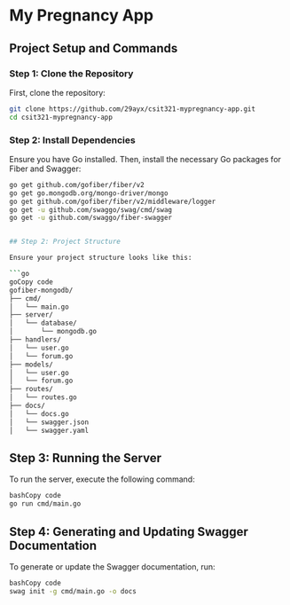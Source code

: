 # My Pregnancy App

## Project Setup and Commands

### Step 1: Clone the Repository

First, clone the repository:

```bash
git clone https://github.com/29ayx/csit321-mypregnancy-app.git
cd csit321-mypregnancy-app
```
### Step 2: Install Dependencies
Ensure you have Go installed. Then, install the necessary Go packages for Fiber and Swagger:

```bash
go get github.com/gofiber/fiber/v2
go get go.mongodb.org/mongo-driver/mongo
go get github.com/gofiber/fiber/v2/middleware/logger
go get -u github.com/swaggo/swag/cmd/swag
go get -u github.com/swaggo/fiber-swagger


## Step 2: Project Structure

Ensure your project structure looks like this:

```go
goCopy code
gofiber-mongodb/
├── cmd/
│   └── main.go
├── server/
│   └── database/
│       └── mongodb.go
├── handlers/
│   └── user.go
│   └── forum.go
├── models/
│   └── user.go
│   └── forum.go
├── routes/
│   └── routes.go
├── docs/
│   └── docs.go
│   └── swagger.json
│   └── swagger.yaml

```

## Step 3: Running the Server

To run the server, execute the following command:

```bash
bashCopy code
go run cmd/main.go

```

## Step 4: Generating and Updating Swagger Documentation

To generate or update the Swagger documentation, run:

```bash
bashCopy code
swag init -g cmd/main.go -o docs

```
